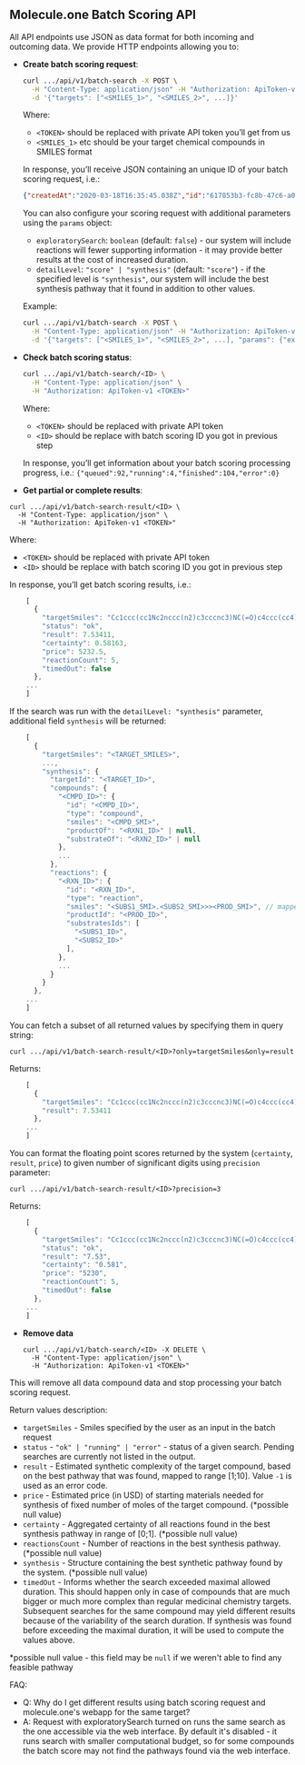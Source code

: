 
## Molecule.one Batch Scoring API

All API endpoints use JSON as data format for both incoming and outcoming data.
We provide HTTP endpoints allowing you to:

- **Create batch scoring request**:
  ```sh
  curl .../api/v1/batch-search -X POST \
    -H "Content-Type: application/json" -H "Authorization: ApiToken-v1 <TOKEN>"  \
    -d '{"targets": ["<SMILES_1>", "<SMILES_2>", ...]}' 
  ```
  Where:
  -  `<TOKEN>` should be replaced with private API token you’ll get from us
  - `<SMILES_1>`  etc should be your target chemical compounds in SMILES format

  In response, you’ll receive JSON containing an unique ID of your batch scoring request, i.e.:

  ```json
  {"createdAt":"2020-03-18T16:35:45.038Z","id":"617853b3-fc8b-47c6-a060-9dcae9a860de","size":2,"updatedAt":"2020-03-18T16:35:45.038Z"}
  ```

  You can also configure your scoring request with additional parameters using the `params` object:
  - `exploratorySearch`: `boolean` (default: `false`) - our system will include reactions will fewer supporting information - it may provide better results at the cost of increased duration.
  - `detailLevel`: `"score" | "synthesis"` (default: `"score"`) - if the specified level is `"synthesis"`, our system will include the best synthesis pathway that it found in addition to other values.

  Example:
  ```sh
  curl .../api/v1/batch-search -X POST \
    -H "Content-Type: application/json" -H "Authorization: ApiToken-v1 <TOKEN>"  \
    -d '{"targets": ["<SMILES_1>", "<SMILES_2>", ...], "params": {"exploratorySearch": true}}'
  ```

- **Check batch scoring status**:
  ```sh
  curl .../api/v1/batch-search/<ID> \
    -H "Content-Type: application/json" \
    -H "Authorization: ApiToken-v1 <TOKEN>"
  ```

  Where:
  -  `<TOKEN>` should be replaced with private API token
  - `<ID>` should be replace with batch scoring ID you got in previous step

  In response, you’ll get information about your batch scoring processing progress, i.e.:
  `{"queued":92,"running":4,"finished":104,"error":0}`

-  **Get partial or complete results**:
  ```
  curl .../api/v1/batch-search-result/<ID> \
    -H "Content-Type: application/json" \
    -H "Authorization: ApiToken-v1 <TOKEN>"
  ```

  Where:
  -  `<TOKEN>` should be replaced with private API token
  - `<ID>` should be replace with batch scoring ID you got in previous step

  In response, you’ll get batch scoring results, i.e.:
  ```js
      [
        {
          "targetSmiles": "Cc1ccc(cc1Nc2nccc(n2)c3cccnc3)NC(=O)c4ccc(cc4)CN5CCN(CC5)C",
          "status": "ok",
          "result": 7.53411,
          "certainty": 0.58163,
          "price": 5232.5,
          "reactionCount": 5,
          "timedOut": false
        },
      ...
      ]
  ```    

  If the search was run with the `detailLevel: "synthesis"` parameter, additional field `synthesis` will be returned:
  ```js
      [
        {
          "targetSmiles": "<TARGET_SMILES>",
          ...,
          "synthesis": {
            "targetId": "<TARGET_ID>",
            "compounds": {
              "<CMPD_ID>": {
                "id": "<CMPD_ID>",
                "type": "compound",
                "smiles": "<CMPD_SMI>",
                "productOf": "<RXN1_ID>" | null,
                "substrateOf": "<RXN2_ID>" | null
              },
              ...
            },
            "reactions": {
              "<RXN_ID>": {
                "id": "<RXN_ID>",
                "type": "reaction",
                "smiles": "<SUBS1_SMI>.<SUBS2_SMI>>><PROD_SMI>", // mapped reaction smiles
                "productId": "<PROD_ID>",
                "substratesIds": [
                  "<SUBS1_ID>",
                  "<SUBS2_ID>"
                ],
              },
              ...
            }
          }
        },
      ...
      ]
  ```    
  
  You can fetch a subset of all returned values by specifying them in query string:
  ```
  curl .../api/v1/batch-search-result/<ID>?only=targetSmiles&only=result
  ```
  
  Returns:
  ```js
      [
        {
          "targetSmiles": "Cc1ccc(cc1Nc2nccc(n2)c3cccnc3)NC(=O)c4ccc(cc4)CN5CCN(CC5)C",
          "result": 7.53411
        },
      ...
      ]
  ```    
  
  You can format the floating point scores returned by the system (`certainty`, `result`, `price`) to given number of significant digits using `precision` parameter: 
  ```
  curl .../api/v1/batch-search-result/<ID>?precision=3
  ```
  
  Returns:
  ```js
      [
        {
          "targetSmiles": "Cc1ccc(cc1Nc2nccc(n2)c3cccnc3)NC(=O)c4ccc(cc4)CN5CCN(CC5)C",
          "status": "ok",
          "result": "7.53",
          "certainty": "0.581",
          "price": "5230",
          "reactionCount": 5,
          "timedOut": false
        },
      ...
      ]
  ```
  
- **Remove data**

  ```
  curl .../api/v1/batch-search/<ID> -X DELETE \
    -H "Content-Type: application/json" \
    -H "Authorization: ApiToken-v1 <TOKEN>"
  ```
This will remove all data compound data and stop processing your batch scoring request.

Return values description:
 - `targetSmiles` - Smiles specified by the user as an input in the batch request
 - `status` - `"ok" | "running" | "error"` - status of a given search. Pending searches are currently not listed in the output.
 - `result` - Estimated synthetic complexity of the target compound, based on the best pathway that was found, mapped to range [1;10]. Value `-1` is used as an error code.
 - `price` - Estimated price (in USD) of starting materials needed for synthesis of fixed number of moles of the target compound. (*possible null value)
 - `certainty` - Aggregated certainty of all reactions found in the best synthesis pathway in range of [0;1]. (*possible null value)
 - `reactionsCount` - Number of reactions in the best synthesis pathway. (*possible null value)
 - `synthesis` - Structure containing the best synthetic pathway found by the system. (*possible null value)
 - `timedOut` - Informs whether the search exceeded maximal allowed duration. This should happen only in case of compounds that are much bigger or much more complex than regular medicinal chemistry targets. Subsequent searches for the same compound may yield different results because of the variability of the search duration. If synthesis was found before exceeding the maximal duration, it will be used to compute the values above.

*possible null value - this field may be `null` if we weren't able to find any feasible pathway

FAQ:

- Q: Why do I get different results using batch scoring request and molecule.one's webapp for the same target?
- A: Request with exploratorySearch turned on runs the same search as the one accessible via the web interface. By default it's disabled - it runs search with smaller computational budget, so for some compounds the batch score may not find the pathways found via the web interface.
